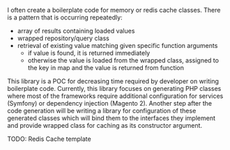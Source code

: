 I often create a boilerplate code for memory or redis cache classes. There is a pattern that is occurring repeatedly: 
* array of results containing loaded values
* wrapped repository/query class
* retrieval of existing value matching given specific function arguments
    * if value is found, it is returned immediately
    * otherwise the value is loaded from the wrapped class, assigned to the key in map and the value is returned from function     

This library is a POC for decreasing time required by developer on writing boilerplate code. Currently, this library 
focuses on generating PHP classes where most of the frameworks require additional configuration for services (Symfony)
or dependency injection (Magento 2). Another step after the code generation will be writing a library for configuration 
of these generated classes which will bind them to the interfaces they implement and provide wrapped class for caching 
as its constructor argument.
 
TODO:
Redis Cache template
